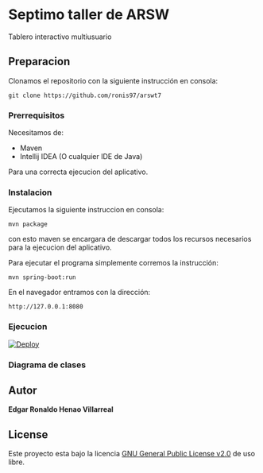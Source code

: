 # Septimo taller de ARSW

Tablero interactivo multiusuario

## Preparacion

Clonamos el repositorio con la siguiente instrucción en consola:

```
git clone https://github.com/ronis97/arswt7
```


### Prerrequisitos

Necesitamos de:
* Maven
* Intellij IDEA (O cualquier IDE de Java)

Para una correcta ejecucion del aplicativo.

### Instalacion

Ejecutamos la siguiente instruccion en consola:

```
mvn package
```

con esto maven se encargara de descargar todos los recursos necesarios para la ejecucion del aplicativo.

Para ejecutar el programa simplemente corremos la instrucción:

```
mvn spring-boot:run
```

En el navegador entramos con la dirección:

```
http://127.0.0.1:8080
```




### Ejecucion

[![Deploy](https://www.herokucdn.com/deploy/button.svg)](https://powerful-bayou-71891.herokuapp.com/)



### Diagrama de clases






## Autor

**Edgar Ronaldo Henao Villarreal**


## License

Este proyecto esta bajo la licencia [GNU General Public License v2.0](https://github.com/ronis97/ARSW-T1/blob/master/LICENSE) de uso libre. 




